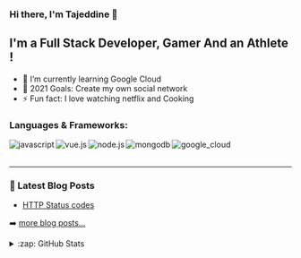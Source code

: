 ### Hi there, I'm Tajeddine 👋

## I'm a Full Stack Developer, Gamer And an Athlete !

- 🌱 I’m currently learning Google Cloud
- 🥅 2021 Goals: Create my own social network
- ⚡ Fun fact: I love watching netflix and Cooking

### Languages & Frameworks:

[<img align="left" alt="javascript" src="https://img.shields.io/badge/JavaScript-323330?style=for-the-badge&logo=javascript&logoColor=F7DF1E" />][website]
[<img align="left" alt="vue.js" src="https://img.shields.io/badge/Vue.js-35495E?style=for-the-badge&logo=vue.js&logoColor=4FC08D" />][website]
[<img align="left" alt="node.js" src="https://img.shields.io/badge/Node.js-43853D?style=for-the-badge&logo=node.js&logoColor=white" />][website]
[<img align="left" alt="mongodb" src="https://img.shields.io/badge/MongoDB-4EA94B?style=for-the-badge&logo=mongodb&logoColor=white" />][website]
[<img align="left" alt="google_cloud" src="https://img.shields.io/badge/Google_Cloud-4285F4?style=for-the-badge&logo=google-cloud&logoColor=white" />][website]

<br />
<br />

---

### 📕 Latest Blog Posts

<!-- BLOG-POST-LIST:START -->

- [HTTP Status codes](https://dev.to/tajeddine/http-status-codes-2m7n)
<!-- BLOG-POST-LIST:END -->

➡️ [more blog posts...](https://dev.to/tajeddine)

<details>
  <summary>:zap: GitHub Stats</summary>

<img align="left" alt="Tajeddine's GitHub Stats" src="https://github-readme-stats-git-master.tajeddine-js.vercel.app/api?username=tajeddine-js&count_private=true&show_icons=true&hide_border=true&bg_color=212121&title_color=29f709&&text_color=C9D1D9&icon_color=29f709" />

![Top Langs](https://github-readme-stats-git-master.tajeddine-js.vercel.app/api/top-langs/?username=tajeddine-js&count_private=true&hide_border=true&bg_color=212121&title_color=29f709&text_color=C9D1D9)

</details>

[website]: https://tajeddine.dev
[linkedin]: https://www.linkedin.com/in/tajeddine-zemzmi-alaoui-29b889167/
[dev.to]: https://dev.to/tajeddine
